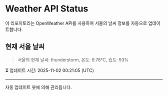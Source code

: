 
# Weather API Status

이 리포지토리는 OpenWeather API를 사용하여 서울의 날씨 정보를 자동으로 업데이트합니다.

## 현재 서울 날씨
> 서울의 현재 날씨: thunderstorm, 온도: 9.78°C, 습도: 93%

⏳ 업데이트 시간: 2025-11-02 00:21:05 (UTC)

---
자동 업데이트 봇에 의해 관리됩니다.
